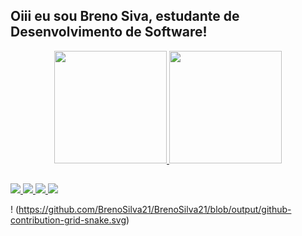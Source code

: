 ##  Oiii eu sou Breno Siva, estudante de Desenvolvimento de Software!
<div align = "center">
  <a href="https://github.com/BrenoSilva21">
  <img height = "180em" src = "https://github-readme-stats.vercel.app/api?username=BrenoSilva21&show_icons=true&theme=dracula&include_all_commits=true&count_private=true" />
  <img height = "180em" src = "https://github-readme-stats.vercel.app/api/top-langs/?username=BrenoSilva21&layout=compact&langs_count=7&theme=dracula" />
</div>
  
  ##
 
<div> 
  <a href="https://www.youtube.com/channel/UC7yURhPbRWKmr2QRitB_0iA" target="_blank"> <img src = "https://img.shields.io/badge/YouTube-FF0000? style = for-the-badge & logo = youtube & logoColor = white "target =" _ blank "> </a>
  <a href="https://instagram.com/benow_w" target="_blank"> <img src = "https://img.shields.io/badge/-Instagram-%23E4405F?style=for-the- emblema & logo = instagram & logoColor = white "target =" _ blank "> </a>
  <a href = "breno.balll37@gmail.com"> <img src = "https://img.shields.io/badge/-Gmail-%23333?style=for-the-badge&logo=gmail&logoColor=white" target = "_ blank"> </a>
  <a href="https://www.linkedin.com/in/brenosilvaesilva" target="_blank"> <img src = "https://img.shields.io/badge/-LinkedIn-% 230077B5? Style = for-the-badge & logo = linkedin & logoColor = white "target =" _ blank "> </a> 
 
  ! (https://github.com/BrenoSilva21/BrenoSilva21/blob/output/github-contribution-grid-snake.svg)
 
</div>
